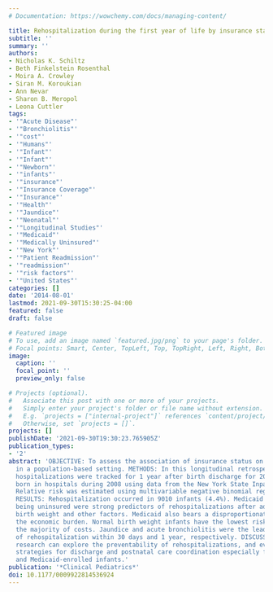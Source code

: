 ```yaml
---
# Documentation: https://wowchemy.com/docs/managing-content/

title: Rehospitalization during the first year of life by insurance status
subtitle: ''
summary: ''
authors:
- Nicholas K. Schiltz
- Beth Finkelstein Rosenthal
- Moira A. Crowley
- Siran M. Koroukian
- Ann Nevar
- Sharon B. Meropol
- Leona Cuttler
tags:
- '"Acute Disease"'
- '"Bronchiolitis"'
- '"cost"'
- '"Humans"'
- '"Infant"'
- '"Infant"'
- '"Newborn"'
- '"infants"'
- '"insurance"'
- '"Insurance Coverage"'
- '"Insurance"'
- '"Health"'
- '"Jaundice"'
- '"Neonatal"'
- '"Longitudinal Studies"'
- '"Medicaid"'
- '"Medically Uninsured"'
- '"New York"'
- '"Patient Readmission"'
- '"readmission"'
- '"risk factors"'
- '"United States"'
categories: []
date: '2014-08-01'
lastmod: 2021-09-30T15:30:25-04:00
featured: false
draft: false

# Featured image
# To use, add an image named `featured.jpg/png` to your page's folder.
# Focal points: Smart, Center, TopLeft, Top, TopRight, Left, Right, BottomLeft, Bottom, BottomRight.
image:
  caption: ''
  focal_point: ''
  preview_only: false

# Projects (optional).
#   Associate this post with one or more of your projects.
#   Simply enter your project's folder or file name without extension.
#   E.g. `projects = ["internal-project"]` references `content/project/deep-learning/index.md`.
#   Otherwise, set `projects = []`.
projects: []
publishDate: '2021-09-30T19:30:23.765905Z'
publication_types:
- '2'
abstract: 'OBJECTIVE: To assess the association of insurance status on infant rehospitalization
  in a population-based setting. METHODS: In this longitudinal retrospective study,
  hospitalizations were tracked for 1 year after birth discharge for 203 031 infants
  born in hospitals during 2008 using data from the New York State Inpatient Database.
  Relative risk was estimated using multivariable negative binomial regression models.
  RESULTS: Rehospitalization occurred in 9010 infants (4.4%). Medicaid coverage and
  being uninsured were strong predictors of rehospitalizations after adjustment for
  birth weight and other factors. Medicaid also bears a disproportionate share of
  the economic burden. Normal birth weight infants have the lowest risk, but comprise
  the majority of costs. Jaundice and acute bronchiolitis were the leading causes
  of rehospitalization within 30 days and 1 year, respectively. DISCUSSION: Future
  research can explore the preventability of rehospitalizations, and evaluate novel
  strategies for discharge and postnatal care coordination especially for uninsured
  and Medicaid-enrolled infants.'
publication: '*Clinical Pediatrics*'
doi: 10.1177/0009922814536924
---
```

